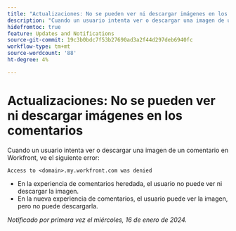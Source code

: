 ```yaml
---
title: "Actualizaciones: No se pueden ver ni descargar imágenes en los comentarios"
description: "Cuando un usuario intenta ver o descargar una imagen de un comentario en Workfront, ve un error."
hidefromtoc: true
feature: Updates and Notifications
source-git-commit: 19c3b0bdc7f53b27690ad3a2f44d297deb6940fc
workflow-type: tm+mt
source-wordcount: '88'
ht-degree: 4%

---
```



# Actualizaciones: No se pueden ver ni descargar imágenes en los comentarios

Cuando un usuario intenta ver o descargar una imagen de un comentario en Workfront, ve el siguiente error:

`Access to <domain>.my.workfront.com was denied`

* En la experiencia de comentarios heredada, el usuario no puede ver ni descargar la imagen.
* En la nueva experiencia de comentarios, el usuario puede ver la imagen, pero no puede descargarla.

_Notificado por primera vez el miércoles, 16 de enero de 2024._

